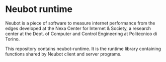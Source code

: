 # Neubot runtime

Neubot is a piece of software to measure internet performance from the
edges developed at the Nexa Center for Internet & Society, a research center
at the Dept. of Computer and Control Engineering at Politecnico di Torino.

This repository contains neubot-runtime. It is the runtime library containing
functions shared by Neubot client and server programs.
